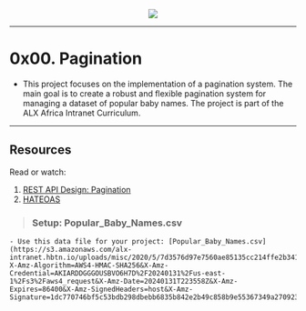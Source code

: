 <p align="center">
<img src ="https://images.pexels.com/photos/3861943/pexels-photo-3861943.jpeg?auto=compress&cs=tinysrgb&w=400">
</p>

---

# 0x00. Pagination

- This project focuses on the implementation of a pagination system. The main goal is to create a robust and flexible pagination system for managing a dataset of popular baby names. The project is part of the ALX Africa Intranet Curriculum.

---

## Resources

Read or watch:

1. [REST API Design: Pagination](https://www.moesif.com/blog/technical/api-design/REST-API-Design-Filtering-Sorting-and-Pagination/#pagination)
2. [HATEOAS](https://en.wikipedia.org/wiki/HATEOAS)

> ### Setup: Popular_Baby_Names.csv

    - Use this data file for your project: [Popular_Baby_Names.csv](https://s3.amazonaws.com/alx-intranet.hbtn.io/uploads/misc/2020/5/7d3576d97e7560ae85135cc214ffe2b3412c51d7.csv?X-Amz-Algorithm=AWS4-HMAC-SHA256&X-Amz-Credential=AKIARDDGGGOUSBVO6H7D%2F20240131%2Fus-east-1%2Fs3%2Faws4_request&X-Amz-Date=20240131T223558Z&X-Amz-Expires=86400&X-Amz-SignedHeaders=host&X-Amz-Signature=1dc770746bf5c53bdb298dbebb6835b842e2b49c858b9e55367349a270923ab2)
